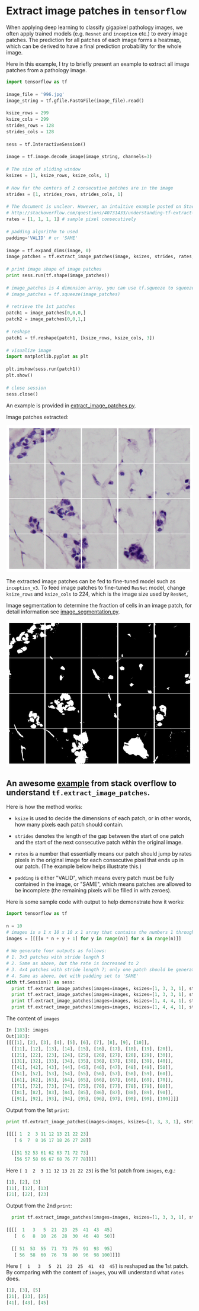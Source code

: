 # Extract image patches in `tensorflow`

When applying deep learning to classify gigapixel pathology images, we often apply trained models (e.g. `Resnet` and `inception` etc.) to every image patches. The prediction for all patches of each image forms a heatmap, which can be derived to have a final prediction probability for the whole image.

Here in this example, I try to briefly present an example to extract all image patches from a pathology image.

```python
import tensorflow as tf

image_file = '996.jpg'
image_string = tf.gfile.FastGFile(image_file).read()

ksize_rows = 299
ksize_cols = 299
strides_rows = 128
strides_cols = 128

sess = tf.InteractiveSession()

image = tf.image.decode_image(image_string, channels=3)

# The size of sliding window
ksizes = [1, ksize_rows, ksize_cols, 1] 

# How far the centers of 2 consecutive patches are in the image
strides = [1, strides_rows, strides_cols, 1]

# The document is unclear. However, an intuitive example posted on StackOverflow illustrate its behaviour clearly. 
# http://stackoverflow.com/questions/40731433/understanding-tf-extract-image-patches-for-extracting-patches-from-an-image
rates = [1, 1, 1, 1] # sample pixel consecutively

# padding algorithm to used
padding='VALID' # or 'SAME'

image = tf.expand_dims(image, 0)
image_patches = tf.extract_image_patches(image, ksizes, strides, rates, padding)

# print image shape of image patches
print sess.run(tf.shape(image_patches))

# image_patches is 4 dimension array, you can use tf.squeeze to squeeze it, e.g.
# image_patches = tf.squeeze(image_patches)

# retrieve the 1st patches
patch1 = image_patches[0,0,0,]
patch2 = image_patches[0,0,1,]

# reshape
patch1 = tf.reshape(patch1, [ksize_rows, ksize_cols, 3])

# visualize image
import matplotlib.pyplot as plt

plt.imshow(sess.run(patch1))
plt.show()

# close session
sess.close()
```

An example is provided in [extract_image_patches.py](extract_image_patches.py).

Image patches extracted:

![image_patches](image_patches.png?raw=true)

The extracted image patches can be fed to fine-tuned model such as `inception_v3`. To feed image patches to fine-tuned `ResNet` model, change `ksize_rows` and `ksize_cols` to 224, which is the image size used by `ResNet`, 

Image segmentation to determine the fraction of cells in an image patch, for detail information see [image_segmentation.py](image_segmentation.py).

![segmented image patches](image_patches_gray.png?raw=true)

## An awesome [example](http://stackoverflow.com/questions/40731433/understanding-tf-extract-image-patches-for-extracting-patches-from-an-image) from stack overflow to understand `tf.extract_image_patches`. 

Here is how the method works:

- `ksize` is used to decide the dimensions of each patch, or in other words, how many pixels each patch should contain.

- `strides` denotes the length of the gap between the start of one patch and the start of the next consecutive patch within the original image.

- `rates` is a number that essentially means our patch should jump by rates pixels in the original image for each consecutive pixel that ends up in our patch. (The example below helps illustrate this.)

- `padding` is either "VALID", which means every patch must be fully contained in the image, or "SAME", which means patches are allowed to be incomplete (the remaining pixels will be filled in with zeroes).

Here is some sample code with output to help demonstrate how it works:

```python
import tensorflow as tf

n = 10
# images is a 1 x 10 x 10 x 1 array that contains the numbers 1 through 100 in order
images = [[[[x * n + y + 1] for y in range(n)] for x in range(n)]]

# We generate four outputs as follows:
# 1. 3x3 patches with stride length 5
# 2. Same as above, but the rate is increased to 2
# 3. 4x4 patches with stride length 7; only one patch should be generated
# 4. Same as above, but with padding set to 'SAME'
with tf.Session() as sess:
  print tf.extract_image_patches(images=images, ksizes=[1, 3, 3, 1], strides=[1, 5, 5, 1], rates=[1, 1, 1, 1], padding='VALID').eval(), '\n\n'
  print tf.extract_image_patches(images=images, ksizes=[1, 3, 3, 1], strides=[1, 5, 5, 1], rates=[1, 2, 2, 1], padding='VALID').eval(), '\n\n'
  print tf.extract_image_patches(images=images, ksizes=[1, 4, 4, 1], strides=[1, 7, 7, 1], rates=[1, 1, 1, 1], padding='VALID').eval(), '\n\n'
  print tf.extract_image_patches(images=images, ksizes=[1, 4, 4, 1], strides=[1, 7, 7, 1], rates=[1, 1, 1, 1], padding='SAME').eval()
```

The content of `images`
```python
In [183]: images
Out[183]: 
[[[[1], [2], [3], [4], [5], [6], [7], [8], [9], [10]],
  [[11], [12], [13], [14], [15], [16], [17], [18], [19], [20]],
  [[21], [22], [23], [24], [25], [26], [27], [28], [29], [30]],
  [[31], [32], [33], [34], [35], [36], [37], [38], [39], [40]],
  [[41], [42], [43], [44], [45], [46], [47], [48], [49], [50]],
  [[51], [52], [53], [54], [55], [56], [57], [58], [59], [60]],
  [[61], [62], [63], [64], [65], [66], [67], [68], [69], [70]],
  [[71], [72], [73], [74], [75], [76], [77], [78], [79], [80]],
  [[81], [82], [83], [84], [85], [86], [87], [88], [89], [90]],
  [[91], [92], [93], [94], [95], [96], [97], [98], [99], [100]]]]
```

Output from the 1st `print`:
```python
print tf.extract_image_patches(images=images, ksizes=[1, 3, 3, 1], strides=[1, 5, 5, 1], rates=[1, 1, 1, 1], padding='VALID').eval()

[[[[ 1  2  3 11 12 13 21 22 23]
   [ 6  7  8 16 17 18 26 27 28]]

  [[51 52 53 61 62 63 71 72 73]
   [56 57 58 66 67 68 76 77 78]]]]
```

Here `[ 1  2  3 11 12 13 21 22 23]` is the 1st patch from `images`, e.g.:
```python
[1], [2], [3]
[11], [12], [13]
[21], [22], [23]
```

Output from the 2nd `print`:
```python
  print tf.extract_image_patches(images=images, ksizes=[1, 3, 3, 1], strides=[1, 5, 5, 1], rates=[1, 2, 2, 1], padding='VALID').eval()

[[[[  1   3   5  21  23  25  41  43  45]
   [  6   8  10  26  28  30  46  48  50]]

  [[ 51  53  55  71  73  75  91  93  95]
   [ 56  58  60  76  78  80  96  98 100]]]] 
```

Here `[  1   3   5  21  23  25  41  43  45]` is reshaped as the 1st patch. By comparing with the content of `images`, you  will understand what `rates` does.
```python
[1], [3], [5]
[21], [23], [25]
[41], [43], [45]
```



